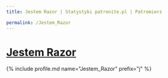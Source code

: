 ```yaml
---
title: Jestem Razor | Statystyki patronite.pl | Patromierz

permalink: /Jestem_Razor
---
```


# [Jestem Razor](https://patronite.pl/Jestem_Razor)

{% include profile.md name="Jestem_Razor" prefix="j" %}
